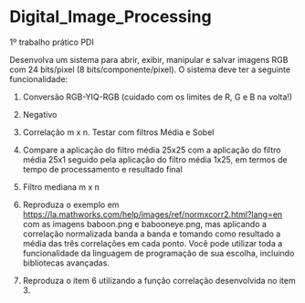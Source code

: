 # Digital_Image_Processing

1º trabalho prático PDI

Desenvolva um sistema para abrir, exibir, manipular e salvar imagens RGB com 24 bits/pixel (8 bits/componente/pixel). O sistema deve ter a seguinte funcionalidade:

1.	Conversão RGB-YIQ-RGB (cuidado com os limites de R, G e B na volta!)
2.	Negativo 

3.	Correlação m x n. Testar com filtros Média e Sobel
4.	Compare a aplicação do filtro média 25x25 com a aplicação do filtro média 25x1 seguido pela aplicação do filtro média 1x25, em termos de tempo de processamento e resultado final
5.	Filtro mediana m x n
6.	Reproduza o exemplo em https://la.mathworks.com/help/images/ref/normxcorr2.html?lang=en com as imagens baboon.png e babooneye.png, mas aplicando a correlação normalizada banda a banda e tomando como resultado a média das três correlações em cada ponto. Você pode utilizar toda a funcionalidade da linguagem de programação de sua escolha, incluindo bibliotecas avançadas.  
7.	Reproduza o item 6 utilizando a função correlação desenvolvida no item 3.
